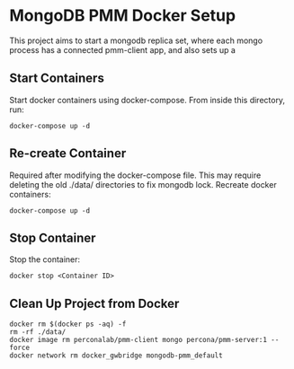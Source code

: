 # MongoDB PMM Docker Setup
This project aims to start a mongodb replica set, where each mongo process has a connected pmm-client app, and also sets up a 

## Start Containers
Start docker containers using docker-compose. From inside this directory, run:
```
docker-compose up -d
```

## Re-create Container
Required after modifying the docker-compose file.
This may require deleting the old ./data/ directories to fix mongodb lock. 
Recreate docker containers: 
```
docker-compose up -d 
```

## Stop Container
Stop the container:
```
docker stop <Container ID>
```


## Clean Up Project from Docker
```
docker rm $(docker ps -aq) -f
rm -rf ./data/
docker image rm perconalab/pmm-client mongo percona/pmm-server:1 --force
docker network rm docker_gwbridge mongodb-pmm_default
```